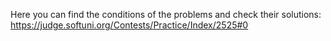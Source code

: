 Here you can find the conditions of the problems and check their solutions:
https://judge.softuni.org/Contests/Practice/Index/2525#0